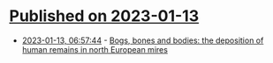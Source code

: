 # [Published on 2023-01-13](index.md)

* [2023-01-13, 06:57:44](https://news.ycombinator.com/item?id=34364748) - [Bogs, bones and bodies: the deposition of human remains in north European mires](https://www.cambridge.org/core/journals/antiquity/article/bogs-bones-and-bodies-the-deposition-of-human-remains-in-northern-european-mires-9000-bcad-1900/B90A16A211894CB87906A7BCFC0B2FC7)
